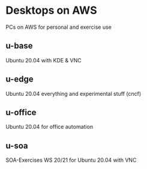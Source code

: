 # Desktops on AWS
PCs on AWS for personal and exercise use

## u-base
Ubuntu 20.04 with KDE & VNC

## u-edge
Ubuntu 20.04 everything and experimental stuff (cncf)

## u-office
Ubuntu 20.04 for office automation

## u-soa
SOA-Exercises WS 20/21 for Ubuntu 20.04 with VNC

